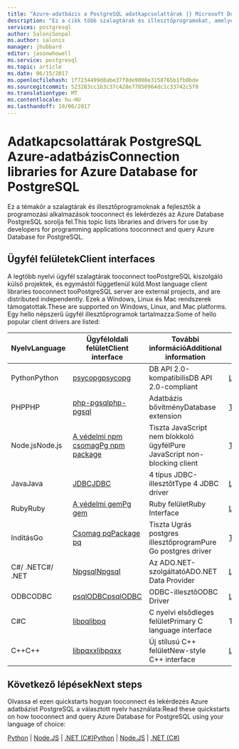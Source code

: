 ```yaml
---
title: "Azure-adatbázis a PostgreSQL adatkapcsolattárak |} Microsoft Docs"
description: "Ez a cikk több szalagtárak és illesztőprogramokat, amelyek a fejlesztők használhatják, amikor az alkalmazások tooconnect és lekérdezés az Azure Database kódolásának PostgreSQL ismerteti."
services: postgresql
author: SaloniSonpal
ms.author: salonis
manager: jhubbard
editor: jasonwhowell
ms.service: postgresql
ms.topic: article
ms.date: 06/15/2017
ms.openlocfilehash: 1f7234499d8abe37f8de9008e3158765b1fb0bde
ms.sourcegitcommit: 523283cc1b3c37c428e77850964dc1c33742c5f0
ms.translationtype: MT
ms.contentlocale: hu-HU
ms.lasthandoff: 10/06/2017
---
```

# <a name="connection-libraries-for-azure-database-for-postgresql"></a><span data-ttu-id="87e66-103">Adatkapcsolattárak PostgreSQL Azure-adatbázis</span><span class="sxs-lookup"><span data-stu-id="87e66-103">Connection libraries for Azure Database for PostgreSQL</span></span>
<span data-ttu-id="87e66-104">Ez a témakör a szalagtárak és illesztőprogramoknak a fejlesztők a programozási alkalmazások tooconnect és lekérdezés az Azure Database PostgreSQL sorolja fel.</span><span class="sxs-lookup"><span data-stu-id="87e66-104">This topic lists libraries and drivers for use by developers for programming applications tooconnect and query Azure Database for PostgreSQL.</span></span>

## <a name="client-interfaces"></a><span data-ttu-id="87e66-105">Ügyfél felületek</span><span class="sxs-lookup"><span data-stu-id="87e66-105">Client interfaces</span></span>
<span data-ttu-id="87e66-106">A legtöbb nyelvi ügyfél szalagtárak tooconnect tooPostgreSQL kiszolgáló külső projektek, és egymástól függetlenül küld.</span><span class="sxs-lookup"><span data-stu-id="87e66-106">Most language client libraries tooconnect tooPostgreSQL server are external projects, and are distributed independently.</span></span> <span data-ttu-id="87e66-107">Ezek a Windows, Linux és Mac rendszerek támogatottak.</span><span class="sxs-lookup"><span data-stu-id="87e66-107">These are supported on Windows, Linux, and Mac platforms.</span></span> <span data-ttu-id="87e66-108">Egy hello népszerű ügyfél illesztőprogramok tartalmazza:</span><span class="sxs-lookup"><span data-stu-id="87e66-108">Some of hello popular client drivers are listed:</span></span>

| <span data-ttu-id="87e66-109">**Nyelv**</span><span class="sxs-lookup"><span data-stu-id="87e66-109">**Language**</span></span> | <span data-ttu-id="87e66-110">**Ügyféloldali felület**</span><span class="sxs-lookup"><span data-stu-id="87e66-110">**Client interface**</span></span> | <span data-ttu-id="87e66-111">**További információ**</span><span class="sxs-lookup"><span data-stu-id="87e66-111">**Additional information**</span></span> | <span data-ttu-id="87e66-112">**Letöltés**</span><span class="sxs-lookup"><span data-stu-id="87e66-112">**Download**</span></span> |
|--------------|----------------------------------------------------------------|-------------------------------------|--------------------------------------------------------------------|
| <span data-ttu-id="87e66-113">Python</span><span class="sxs-lookup"><span data-stu-id="87e66-113">Python</span></span> | [<span data-ttu-id="87e66-114">psycopg</span><span class="sxs-lookup"><span data-stu-id="87e66-114">psycopg</span></span>](http://initd.org/psycopg/) | <span data-ttu-id="87e66-115">DB API 2.0-kompatibilis</span><span class="sxs-lookup"><span data-stu-id="87e66-115">DB API 2.0-compliant</span></span> | [<span data-ttu-id="87e66-116">Letöltés</span><span class="sxs-lookup"><span data-stu-id="87e66-116">Download</span></span>](http://initd.org/psycopg/download/) |
| <span data-ttu-id="87e66-117">PHP</span><span class="sxs-lookup"><span data-stu-id="87e66-117">PHP</span></span> | [<span data-ttu-id="87e66-118">php-pgsql</span><span class="sxs-lookup"><span data-stu-id="87e66-118">php-pgsql</span></span>](https://php.net/manual/en/book.pgsql.php) | <span data-ttu-id="87e66-119">Adatbázis bővítmény</span><span class="sxs-lookup"><span data-stu-id="87e66-119">Database extension</span></span> | [<span data-ttu-id="87e66-120">Telepítés</span><span class="sxs-lookup"><span data-stu-id="87e66-120">Install</span></span>](https://secure.php.net/manual/en/pgsql.installation.php) |
| <span data-ttu-id="87e66-121">Node.js</span><span class="sxs-lookup"><span data-stu-id="87e66-121">Node.js</span></span> | [<span data-ttu-id="87e66-122">A védelmi npm csomag</span><span class="sxs-lookup"><span data-stu-id="87e66-122">Pg npm package</span></span>](https://www.npmjs.com/package/pg) | <span data-ttu-id="87e66-123">Tiszta JavaScript nem blokkoló ügyfél</span><span class="sxs-lookup"><span data-stu-id="87e66-123">Pure JavaScript non-blocking client</span></span> | [<span data-ttu-id="87e66-124">Telepítés</span><span class="sxs-lookup"><span data-stu-id="87e66-124">Install</span></span>](https://www.npmjs.com/package/pg) |
| <span data-ttu-id="87e66-125">Java</span><span class="sxs-lookup"><span data-stu-id="87e66-125">Java</span></span> | [<span data-ttu-id="87e66-126">JDBC</span><span class="sxs-lookup"><span data-stu-id="87e66-126">JDBC</span></span>](http://jdbc.postgresql.org/) | <span data-ttu-id="87e66-127">4 típus JDBC-illesztőt</span><span class="sxs-lookup"><span data-stu-id="87e66-127">Type 4 JDBC driver</span></span> | [<span data-ttu-id="87e66-128">Letöltés</span><span class="sxs-lookup"><span data-stu-id="87e66-128">Download</span></span>](https://jdbc.postgresql.org/download.html)  |
| <span data-ttu-id="87e66-129">Ruby</span><span class="sxs-lookup"><span data-stu-id="87e66-129">Ruby</span></span> | [<span data-ttu-id="87e66-130">A védelmi gem</span><span class="sxs-lookup"><span data-stu-id="87e66-130">Pg gem</span></span>](https://deveiate.org/code/pg/) | <span data-ttu-id="87e66-131">Ruby felület</span><span class="sxs-lookup"><span data-stu-id="87e66-131">Ruby Interface</span></span> | [<span data-ttu-id="87e66-132">Letöltés</span><span class="sxs-lookup"><span data-stu-id="87e66-132">Download</span></span>](https://rubygems.org/downloads/pg-0.20.0.gem) |
| <span data-ttu-id="87e66-133">Indítás</span><span class="sxs-lookup"><span data-stu-id="87e66-133">Go</span></span> | [<span data-ttu-id="87e66-134">Csomag pq</span><span class="sxs-lookup"><span data-stu-id="87e66-134">Package pq</span></span>](https://godoc.org/github.com/lib/pq) | <span data-ttu-id="87e66-135">Tiszta Ugrás postgres illesztőprogram</span><span class="sxs-lookup"><span data-stu-id="87e66-135">Pure Go postgres driver</span></span> | [<span data-ttu-id="87e66-136">Telepítés</span><span class="sxs-lookup"><span data-stu-id="87e66-136">Install</span></span>](https://github.com/lib/pq/blob/master/README.md) |
| <span data-ttu-id="87e66-137">C\#/ .NET</span><span class="sxs-lookup"><span data-stu-id="87e66-137">C\#/ .NET</span></span> | [<span data-ttu-id="87e66-138">Npgsql</span><span class="sxs-lookup"><span data-stu-id="87e66-138">Npgsql</span></span>](http://www.npgsql.org/) | <span data-ttu-id="87e66-139">Az ADO.NET-szolgáltató</span><span class="sxs-lookup"><span data-stu-id="87e66-139">ADO.NET Data Provider</span></span> | [<span data-ttu-id="87e66-140">Letöltés</span><span class="sxs-lookup"><span data-stu-id="87e66-140">Download</span></span>](https://www.microsoft.com/net/) |
| <span data-ttu-id="87e66-141">ODBC</span><span class="sxs-lookup"><span data-stu-id="87e66-141">ODBC</span></span> | [<span data-ttu-id="87e66-142">psqlODBC</span><span class="sxs-lookup"><span data-stu-id="87e66-142">psqlODBC</span></span>](https://odbc.postgresql.org/) | <span data-ttu-id="87e66-143">ODBC-illesztő</span><span class="sxs-lookup"><span data-stu-id="87e66-143">ODBC Driver</span></span> | [<span data-ttu-id="87e66-144">Letöltés</span><span class="sxs-lookup"><span data-stu-id="87e66-144">Download</span></span>](http://www.postgresql.org/ftp/odbc/versions/) |
| <span data-ttu-id="87e66-145">C#</span><span class="sxs-lookup"><span data-stu-id="87e66-145">C</span></span> | [<span data-ttu-id="87e66-146">libpq</span><span class="sxs-lookup"><span data-stu-id="87e66-146">libpq</span></span>](https://www.postgresql.org/docs/9.6/static/libpq.html) | <span data-ttu-id="87e66-147">C nyelvi elsődleges felület</span><span class="sxs-lookup"><span data-stu-id="87e66-147">Primary C language interface</span></span> | <span data-ttu-id="87e66-148">Tartalmazza</span><span class="sxs-lookup"><span data-stu-id="87e66-148">Included</span></span> |
| <span data-ttu-id="87e66-149">C++</span><span class="sxs-lookup"><span data-stu-id="87e66-149">C++</span></span> | [<span data-ttu-id="87e66-150">libpqxx</span><span class="sxs-lookup"><span data-stu-id="87e66-150">libpqxx</span></span>](http://pqxx.org/) | <span data-ttu-id="87e66-151">Új stílusú C++ felület</span><span class="sxs-lookup"><span data-stu-id="87e66-151">New-style C++ interface</span></span> | [<span data-ttu-id="87e66-152">Letöltés</span><span class="sxs-lookup"><span data-stu-id="87e66-152">Download</span></span>](http://pqxx.org/download/software/) |

## <a name="next-steps"></a><span data-ttu-id="87e66-153">Következő lépések</span><span class="sxs-lookup"><span data-stu-id="87e66-153">Next steps</span></span>
<span data-ttu-id="87e66-154">Olvassa el ezen quickstarts hogyan tooconnect és lekérdezés Azure adatbázist PostgreSQL a választott nyelv használata:</span><span class="sxs-lookup"><span data-stu-id="87e66-154">Read these quickstarts on how tooconnect and query Azure Database for PostgreSQL using your language of choice:</span></span>

<span data-ttu-id="87e66-155">[Python](./connect-python.md) | [Node.JS](./connect-nodejs.md) | [.NET (C#)](./connect-csharp.md)</span><span class="sxs-lookup"><span data-stu-id="87e66-155">[Python](./connect-python.md) | [Node.JS](./connect-nodejs.md) | [.NET (C#)](./connect-csharp.md)</span></span>

